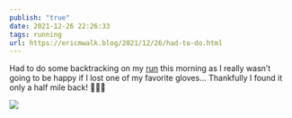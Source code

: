 ```yaml
---
publish: "true"
date: 2021-12-26 22:26:33
tags: running
url: https://ericmwalk.blog/2021/12/26/had-to-do.html
---
```


Had to do some backtracking on my [run](https://strava.app.link/YesLsOaTjmb) this morning as I really wasn’t going to be happy if I lost one of my favorite gloves… Thankfully I found it only a half mile back! 🏃🏻‍♂️


![](https://ericmwalk.blog/uploads/2021/d01eaf21a8.jpg)
